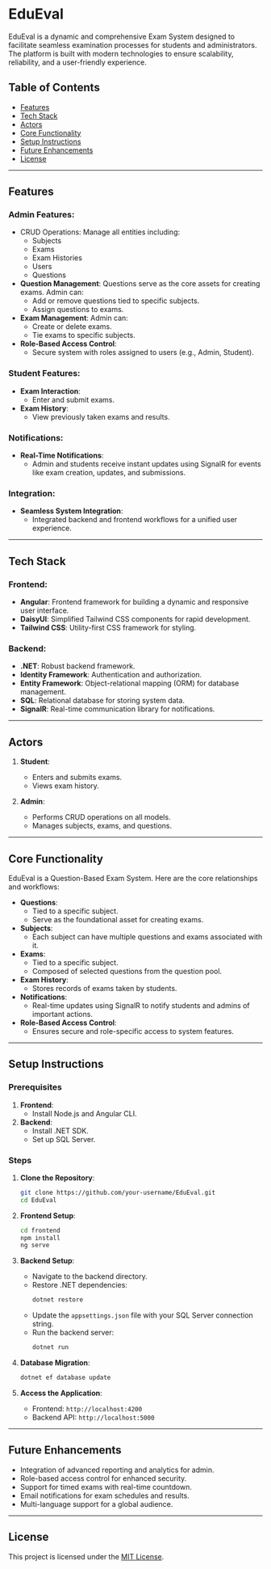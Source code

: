 # EduEval

EduEval is a dynamic and comprehensive Exam System designed to facilitate seamless examination processes for students and administrators. The platform is built with modern technologies to ensure scalability, reliability, and a user-friendly experience.

## Table of Contents

- [Features](#features)
- [Tech Stack](#tech-stack)
- [Actors](#actors)
- [Core Functionality](#core-functionality)
- [Setup Instructions](#setup-instructions)
- [Future Enhancements](#future-enhancements)
- [License](#license)

---

## Features

### Admin Features:

- CRUD Operations: Manage all entities including:
  - Subjects
  - Exams
  - Exam Histories
  - Users
  - Questions
- **Question Management**: Questions serve as the core assets for creating exams. Admin can:
  - Add or remove questions tied to specific subjects.
  - Assign questions to exams.
- **Exam Management**: Admin can:
  - Create or delete exams.
  - Tie exams to specific subjects.
- **Role-Based Access Control**:
  - Secure system with roles assigned to users (e.g., Admin, Student).

### Student Features:

- **Exam Interaction**:
  - Enter and submit exams.
- **Exam History**:
  - View previously taken exams and results.

### Notifications:

- **Real-Time Notifications**:
  - Admin and students receive instant updates using SignalR for events like exam creation, updates, and submissions.

### Integration:

- **Seamless System Integration**:
  - Integrated backend and frontend workflows for a unified user experience.

---

## Tech Stack

### Frontend:

- **Angular**: Frontend framework for building a dynamic and responsive user interface.
- **DaisyUI**: Simplified Tailwind CSS components for rapid development.
- **Tailwind CSS**: Utility-first CSS framework for styling.

### Backend:

- **.NET**: Robust backend framework.
- **Identity Framework**: Authentication and authorization.
- **Entity Framework**: Object-relational mapping (ORM) for database management.
- **SQL**: Relational database for storing system data.
- **SignalR**: Real-time communication library for notifications.

---

## Actors

1. **Student**:

   - Enters and submits exams.
   - Views exam history.

2. **Admin**:

   - Performs CRUD operations on all models.
   - Manages subjects, exams, and questions.

---

## Core Functionality

EduEval is a Question-Based Exam System. Here are the core relationships and workflows:

- **Questions**:
  - Tied to a specific subject.
  - Serve as the foundational asset for creating exams.
- **Subjects**:
  - Each subject can have multiple questions and exams associated with it.
- **Exams**:
  - Tied to a specific subject.
  - Composed of selected questions from the question pool.
- **Exam History**:
  - Stores records of exams taken by students.
- **Notifications**:
  - Real-time updates using SignalR to notify students and admins of important actions.
- **Role-Based Access Control**:
  - Ensures secure and role-specific access to system features.

---

## Setup Instructions

### Prerequisites

1. **Frontend**:
   - Install Node.js and Angular CLI.
2. **Backend**:
   - Install .NET SDK.
   - Set up SQL Server.

### Steps

1. **Clone the Repository**:

   ```bash
   git clone https://github.com/your-username/EduEval.git
   cd EduEval
   ```

2. **Frontend Setup**:

   ```bash
   cd frontend
   npm install
   ng serve
   ```

3. **Backend Setup**:

   - Navigate to the backend directory.
   - Restore .NET dependencies:
     ```bash
     dotnet restore
     ```
   - Update the `appsettings.json` file with your SQL Server connection string.
   - Run the backend server:
     ```bash
     dotnet run
     ```

4. **Database Migration**:

   ```bash
   dotnet ef database update
   ```

5. **Access the Application**:

   - Frontend: `http://localhost:4200`
   - Backend API: `http://localhost:5000`

---

## Future Enhancements

- Integration of advanced reporting and analytics for admin.
- Role-based access control for enhanced security.
- Support for timed exams with real-time countdown.
- Email notifications for exam schedules and results.
- Multi-language support for a global audience.

---

## License

This project is licensed under the [MIT License](LICENSE).

